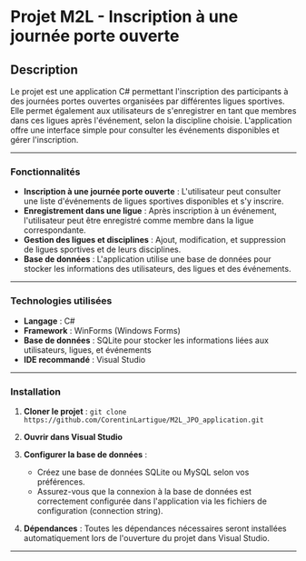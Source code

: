 # Projet M2L - Inscription à une journée porte ouverte

## Description
Le projet est une application C# permettant l'inscription des participants à des journées portes ouvertes organisées par différentes ligues sportives. Elle permet également aux utilisateurs de s'enregistrer en tant que membres dans ces ligues après l'événement, selon la discipline choisie. L'application offre une interface simple pour consulter les événements disponibles et gérer l'inscription.

---

### Fonctionnalités
- **Inscription à une journée porte ouverte** : L'utilisateur peut consulter une liste d'événements de ligues sportives disponibles et s'y inscrire.
- **Enregistrement dans une ligue** : Après inscription à un événement, l'utilisateur peut être enregistré comme membre dans la ligue correspondante.
- **Gestion des ligues et disciplines** : Ajout, modification, et suppression de ligues sportives et de leurs disciplines.
- **Base de données** : L'application utilise une base de données pour stocker les informations des utilisateurs, des ligues et des événements.

---

### Technologies utilisées
- **Langage** : C#
- **Framework** : WinForms (Windows Forms)
- **Base de données** : SQLite pour stocker les informations liées aux utilisateurs, ligues, et événements
- **IDE recommandé** : Visual Studio

---

### Installation
1. **Cloner le projet** : `git clone https://github.com/CorentinLartigue/M2L_JPO_application.git`
2. **Ouvrir dans Visual Studio**
3. **Configurer la base de données** : 
   - Créez une base de données SQLite ou MySQL selon vos préférences.
   - Assurez-vous que la connexion à la base de données est correctement configurée dans l'application via les fichiers de configuration (connection string).
   
4. **Dépendances** : Toutes les dépendances nécessaires seront installées automatiquement lors de l'ouverture du projet dans Visual Studio.

---

